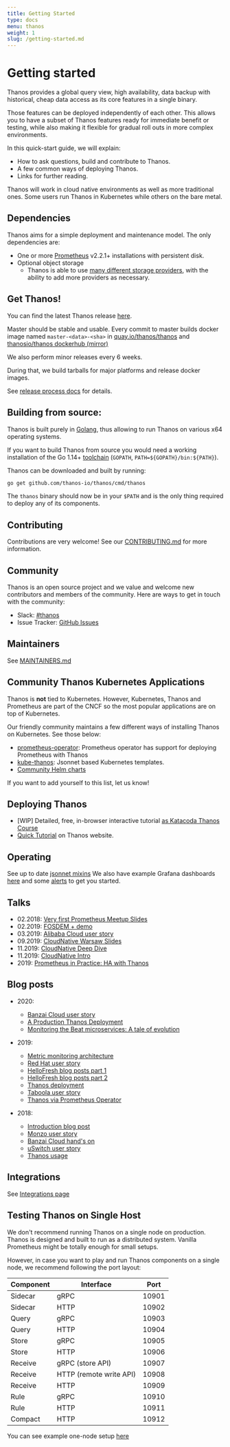 ```yaml
---
title: Getting Started
type: docs
menu: thanos
weight: 1
slug: /getting-started.md
---
```


# Getting started

Thanos provides a global query view, high availability, data backup with historical, cheap data access as its core features in a single binary.

Those features can be deployed independently of each other. This allows you to have a subset of Thanos features ready
for immediate benefit or testing, while also making it flexible for gradual roll outs in more complex environments.

In this quick-start guide, we will explain:

* How to ask questions, build and contribute to Thanos.
* A few common ways of deploying Thanos.
* Links for further reading.

Thanos will work in cloud native environments as well as more traditional ones. Some users run Thanos in Kubernetes while others on the bare metal.

## Dependencies

Thanos aims for a simple deployment and maintenance model. The only dependencies are:

* One or more [Prometheus](https://prometheus.io) v2.2.1+ installations with persistent disk.
* Optional object storage
  * Thanos is able to use [many different storage providers](storage.md), with the ability to add more providers as necessary.

## Get Thanos!

You can find the latest Thanos release [here](https://github.com/thanos-io/thanos/releases).

Master should be stable and usable. Every commit to master builds docker image named `master-<data>-<sha>` in
[quay.io/thanos/thanos](https://quay.io/repository/thanos/thanos) and [thanosio/thanos dockerhub (mirror)](https://hub.docker.com/r/thanosio/thanos)

We also perform minor releases every 6 weeks.

During that, we build tarballs for major platforms and release docker images.

See [release process docs](release-process.md) for details.

## Building from source:

Thanos is built purely in [Golang](https://golang.org/), thus allowing to run Thanos on various x64 operating systems.

If you want to build Thanos from source you would need a working installation of the Go 1.14+ [toolchain](https://github.com/golang/tools) (`GOPATH`, `PATH=${GOPATH}/bin:${PATH}`).

Thanos can be downloaded and built by running:

```bash
go get github.com/thanos-io/thanos/cmd/thanos
```

The `thanos` binary should now be in your `$PATH` and is the only thing required to deploy any of its components.

## Contributing

Contributions are very welcome! See our [CONTRIBUTING.md](/CONTRIBUTING.md) for more information.

## Community

Thanos is an open source project and we value and welcome new contributors and members
of the community. Here are ways to get in touch with the community:

* Slack: [#thanos](https://slack.cncf.io/)
* Issue Tracker: [GitHub Issues](https://github.com/thanos-io/thanos/issues)

## Maintainers

See [MAINTAINERS.md](/MAINTAINERS.md)

## Community Thanos Kubernetes Applications

Thanos is **not** tied to Kubernetes. However, Kubernetes, Thanos and Prometheus are part of the CNCF so the most popular applications are on top of Kubernetes.

Our friendly community maintains a few different ways of installing Thanos on Kubernetes. See those below:

* [prometheus-operator](https://github.com/coreos/prometheus-operator): Prometheus operator has support for deploying Prometheus with Thanos
* [kube-thanos](https://github.com/thanos-io/kube-thanos): Jsonnet based Kubernetes templates.
* [Community Helm charts](https://hub.helm.sh/charts?q=thanos)

If you want to add yourself to this list, let us know!

## Deploying Thanos

* [WIP] Detailed, free, in-browser interactive tutorial [as Katacoda Thanos Course](https://katacoda.com/bwplotka/courses/thanos)
* [Quick Tutorial](./quick-tutorial.md) on Thanos website.

## Operating

See up to date [jsonnet mixins](https://github.com/thanos-io/thanos/tree/master/mixin/README.md)
We also have example Grafana dashboards [here](/examples/dashboards/dashboards.md) and some [alerts](/examples/alerts/alerts.md) to get you started.

## Talks

* 02.2018: [Very first Prometheus Meetup Slides](https://www.slideshare.net/BartomiejPotka/thanos-global-durable-prometheus-monitoring)
* 02.2019: [FOSDEM + demo](https://fosdem.org/2019/schedule/event/thanos_transforming_prometheus_to_a_global_scale_in_a_seven_simple_steps/)
* 03.2019: [Alibaba Cloud user story](https://www.youtube.com/watch?v=ZS6zMksfipc)
* 09.2019: [CloudNative Warsaw Slides](https://docs.google.com/presentation/d/1cKpbJY3jIAtr03M-zcNujwBA38_LDj7NqE4LjNfvglE/edit?usp=sharing)
* 11.2019: [CloudNative Deep Dive](https://www.youtube.com/watch?v=qQN0N14HXPM)
* 11.2019: [CloudNative Intro](https://www.youtube.com/watch?v=m0JgWlTc60Q)
* 2019: [Prometheus in Practice: HA with Thanos](https://www.slideshare.net/ThomasRiley45/prometheus-in-practice-high-availability-with-thanos-devopsdays-edinburgh-2019)

## Blog posts

* 2020:

  * [Banzai Cloud user story](https://banzaicloud.com/blog/multi-cluster-monitoring/)
  * [A Production Thanos Deployment](https://www.omerlh.info/2020/02/08/a-production-thanos-deployment/)
  * [Monitoring the Beat microservices: A tale of evolution](https://build.thebeat.co/monitoring-the-beat-microservices-a-tale-of-evolution-4e246882606e)

* 2019:

  * [Metric monitoring architecture](https://improbable.io/blog/thanos-architecture-at-improbable)
  * [Red Hat user story](https://blog.openshift.com/federated-prometheus-with-thanos-receive/)
  * [HelloFresh blog posts part 1](https://engineering.hellofresh.com/monitoring-at-hellofresh-part-1-architecture-677b4bd6b728)
  * [HelloFresh blog posts part 2](https://engineering.hellofresh.com/monitoring-at-hellofresh-part-2-operating-the-monitoring-system-8175cd939c1d)
  * [Thanos deployment](https://www.metricfire.com/blog/ha-kubernetes-monitoring-using-prometheus-and-thanos)
  * [Taboola user story](https://engineering.taboola.com/monitoring-and-metering-scale/)
  * [Thanos via Prometheus Operator](https://kkc.github.io/2019/02/10/prometheus-operator-with-thanos/)

* 2018:

  * [Introduction blog post](https://improbable.io/games/blog/thanos-prometheus-at-scale)
  * [Monzo user story](https://monzo.com/blog/2018/07/27/how-we-monitor-monzo)
  * [Banzai Cloud hand's on](https://banzaicloud.com/blog/hands-on-thanos/)
  * [uSwitch user story](https://medium.com/uswitch-labs/making-prometheus-more-awesome-with-thanos-fbec8c6c28ad)
  * [Thanos usage](https://www.infracloud.io/blogs/thanos-ha-scalable-prometheus/)

## Integrations

See [Integrations page](./integrations.md)

## Testing Thanos on Single Host

We don't recommend running Thanos on a single node on production.
Thanos is designed and built to run as a distributed system.
Vanilla Prometheus might be totally enough for small setups.

However, in case you want to play and run Thanos components
on a single node, we recommend following the port layout:

| Component | Interface               | Port  |
| --------- | ----------------------- | ----- |
| Sidecar   | gRPC                    | 10901 |
| Sidecar   | HTTP                    | 10902 |
| Query     | gRPC                    | 10903 |
| Query     | HTTP                    | 10904 |
| Store     | gRPC                    | 10905 |
| Store     | HTTP                    | 10906 |
| Receive   | gRPC (store API)        | 10907 |
| Receive   | HTTP (remote write API) | 10908 |
| Receive   | HTTP                    | 10909 |
| Rule      | gRPC                    | 10910 |
| Rule      | HTTP                    | 10911 |
| Compact   | HTTP                    | 10912 |

You can see example one-node setup [here](/scripts/quickstart.sh)
